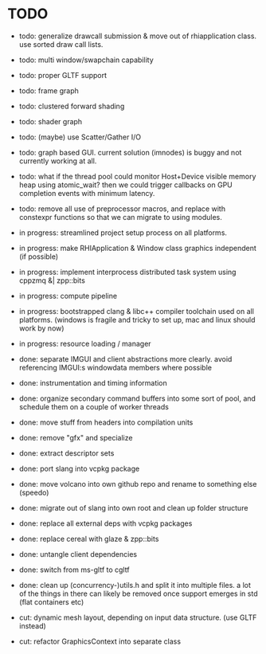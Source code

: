 # TODO

* todo: generalize drawcall submission & move out of rhiapplication class. use sorted draw call lists.
* todo: multi window/swapchain capability
* todo: proper GLTF support
* todo: frame graph
* todo: clustered forward shading
* todo: shader graph
* todo: (maybe) use Scatter/Gather I/O
* todo: graph based GUI. current solution (imnodes) is buggy and not currently working at all.
* todo: what if the thread pool could monitor Host+Device visible memory heap using atomic_wait? then we could trigger callbacks on GPU completion events with minimum latency.
* todo: remove all use of preprocessor macros, and replace with constexpr functions so that we can migrate to using modules.

* in progress: streamlined project setup process on all platforms.
* in progress: make RHIApplication & Window class graphics independent (if possible)
* in progress: implement interprocess distributed task system using cppzmq &| zpp::bits
* in progress: compute pipeline
* in progress: bootstrapped clang & libc++ compiler toolchain used on all platforms. (windows is fragile and tricky to set up, mac and linux should work by now)
* in progress: resource loading / manager

* done: separate IMGUI and client abstractions more clearly. avoid referencing IMGUI:s windowdata members where possible
* done: instrumentation and timing information
* done: organize secondary command buffers into some sort of pool, and schedule them on a couple of worker threads
* done: move stuff from headers into compilation units
* done: remove "gfx" and specialize
* done: extract descriptor sets
* done: port slang into vcpkg package
* done: move volcano into own github repo and rename to something else (speedo)
* done: migrate out of slang into own root and clean up folder structure
* done: replace all external deps with vcpkg packages
* done: replace cereal with glaze & zpp::bits
* done: untangle client dependencies
* done: switch from ms-gltf to cgltf
* done: clean up (concurrency-)utils.h and split it into multiple files. a lot of the things in there can likely be removed once support emerges in std (flat containers etc)

* cut: dynamic mesh layout, depending on input data structure. (use GLTF instead)
* cut: refactor GraphicsContext into separate class
